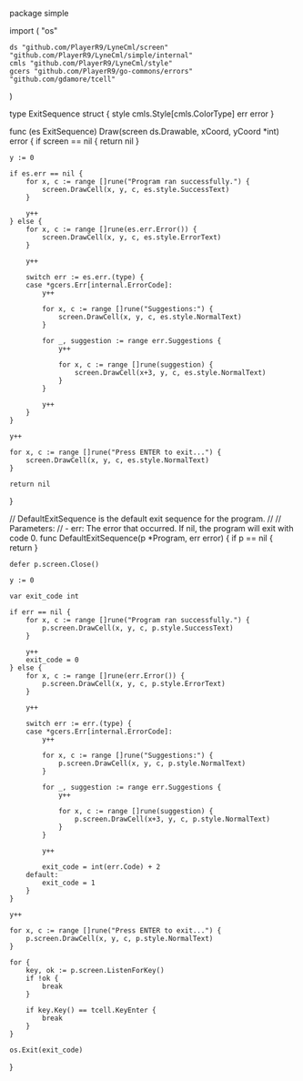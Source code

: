 package simple

import (
	"os"

	ds "github.com/PlayerR9/LyneCml/screen"
	"github.com/PlayerR9/LyneCml/simple/internal"
	cmls "github.com/PlayerR9/LyneCml/style"
	gcers "github.com/PlayerR9/go-commons/errors"
	"github.com/gdamore/tcell"
)

type ExitSequence struct {
	style cmls.Style[cmls.ColorType]
	err   error
}

func (es ExitSequence) Draw(screen ds.Drawable, xCoord, yCoord *int) error {
	if screen == nil {
		return nil
	}

	y := 0

	if es.err == nil {
		for x, c := range []rune("Program ran successfully.") {
			screen.DrawCell(x, y, c, es.style.SuccessText)
		}

		y++
	} else {
		for x, c := range []rune(es.err.Error()) {
			screen.DrawCell(x, y, c, es.style.ErrorText)
		}

		y++

		switch err := es.err.(type) {
		case *gcers.Err[internal.ErrorCode]:
			y++

			for x, c := range []rune("Suggestions:") {
				screen.DrawCell(x, y, c, es.style.NormalText)
			}

			for _, suggestion := range err.Suggestions {
				y++

				for x, c := range []rune(suggestion) {
					screen.DrawCell(x+3, y, c, es.style.NormalText)
				}
			}

			y++
		}
	}

	y++

	for x, c := range []rune("Press ENTER to exit...") {
		screen.DrawCell(x, y, c, es.style.NormalText)
	}

	return nil
}

// DefaultExitSequence is the default exit sequence for the program.
//
// Parameters:
//   - err: The error that occurred. If nil, the program will exit with code 0.
func DefaultExitSequence(p *Program, err error) {
	if p == nil {
		return
	}

	defer p.screen.Close()

	y := 0

	var exit_code int

	if err == nil {
		for x, c := range []rune("Program ran successfully.") {
			p.screen.DrawCell(x, y, c, p.style.SuccessText)
		}

		y++
		exit_code = 0
	} else {
		for x, c := range []rune(err.Error()) {
			p.screen.DrawCell(x, y, c, p.style.ErrorText)
		}

		y++

		switch err := err.(type) {
		case *gcers.Err[internal.ErrorCode]:
			y++

			for x, c := range []rune("Suggestions:") {
				p.screen.DrawCell(x, y, c, p.style.NormalText)
			}

			for _, suggestion := range err.Suggestions {
				y++

				for x, c := range []rune(suggestion) {
					p.screen.DrawCell(x+3, y, c, p.style.NormalText)
				}
			}

			y++

			exit_code = int(err.Code) + 2
		default:
			exit_code = 1
		}
	}

	y++

	for x, c := range []rune("Press ENTER to exit...") {
		p.screen.DrawCell(x, y, c, p.style.NormalText)
	}

	for {
		key, ok := p.screen.ListenForKey()
		if !ok {
			break
		}

		if key.Key() == tcell.KeyEnter {
			break
		}
	}

	os.Exit(exit_code)
}
